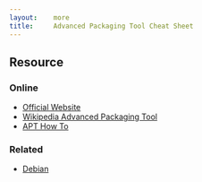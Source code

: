 ```yaml
---
layout:    more
title:     Advanced Packaging Tool Cheat Sheet
---
```


<div class="content content-400">
    <div class="board board-326">
        <h2 class="board-title">Resource</h2>
        <div class="board-card">
            <h3 class="board-card-title">Online</h3>
            <ul>
                <li><a href="http://www.debian.org/doc/manuals/apt-howto/index.en.html">Official Website</a></li>
                <li><a href="http://en.wikipedia.org/wiki/Advanced_Packaging_Tool">Wikipedia Advanced Packaging Tool</a></li>
                <li><a href="http://www.debian.org/doc/manuals/apt-howto/index.en.html">APT How To</a></li>
            </ul>
        </div>
        <div class="board-card">
            <h3 class="board-card-title">Related</h3>
            <ul>
                <li><a href="/debian" title="Debian Cheat Sheet">Debian</a></li>
            </ul>
        </div>
    </div>
</div>
